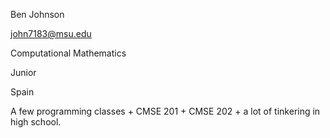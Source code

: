 Ben Johnson

john7183@msu.edu

Computational Mathematics

Junior

Spain

A few programming classes + CMSE 201 + CMSE 202 + a lot of tinkering in high school.
